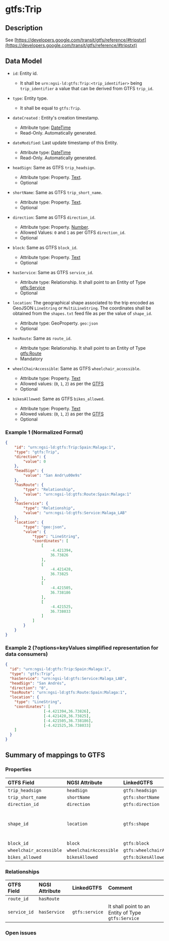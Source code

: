 # gtfs:Trip

## Description

See [https://developers.google.com/transit/gtfs/reference/#tripstxt](https://developers.google.com/transit/gtfs/reference/#tripstxt)

## Data Model

+ `id`: Entity id. 
    + It shall be `urn:ngsi-ld:gtfs:Trip:<trip_identifier>` being `trip_identifier` a value that can be derived from GTFS `trip_id`. 

+ `type`: Entity type. 
    + It shall be equal to `gtfs:Trip`.
    
+ `dateCreated` : Entity's creation timestamp.
    + Attribute type: [DateTime](https://schema.org/DateTime)
    + Read-Only. Automatically generated. 
 
+ `dateModified`: Last update timestamp of this Entity.
    + Attribute type: [DateTime](https://schema.org/DateTime)
    + Read-Only. Automatically generated.
  
+ `headSign`: Same as GTFS `trip_headsign`.
    + Attribute type: Property. [Text](https://schema.org/Text).
    + Optional 
  
+ `shortName`: Same as GTFS `trip_short_name`.
    + Attribute type: Property. [Text](https://schema.org/Text).
    + Optional
    
+ `direction`: Same as GTFS `direction_id`.
    + Attribute type: Property. [Number](https://schema.org/Number).
    + Allowed Values: `0` and `1` as per GTFS `direction_id`. 
    + Optional
    
+ `block`: Same as GTFS `block_id`.
    + Attribute type: Property. [Text](https://schema.org/Text)
    + Optional
  
+ `hasService`: Same as GTFS `service_id`.
    + Attribute type: Relationship. It shall point to an Entity of Type [gtfs:Service](../../doc/Service/spec.md) 
    + Optional
  
+ `location`: The geographical shape associated to the trip encoded as GeoJSON `LineString` or `MultiLineString`.
The coordinates shall be obtained from the `shapes.txt` feed file as per the value of `shape_id`. 
    + Attribute type: GeoProperty. `geo:json`
    + Optional
     
+ `hasRoute`: Same as `route_id`.
    + Attribute type: Relationship. It shall point to an Entity of Type [gtfs:Route](../../doc/Route/spec.md)
    + Mandatory

+ `wheelChairAccessible`: Same as GTFS `wheelchair_accessible`. 
    + Attribute type: Property. [Text](https://schema.org/Text)
    + Allowed values: (`0`, `1`, `2`) as per the [GTFS](https://developers.google.com/transit/gtfs/reference/#tripstxt)
    + Optional

+ `bikesAllowed`: Same as GTFS `bikes_allowed`. 
    + Attribute type: Property. [Text](https://schema.org/Text)
    + Allowed values: (`0`, `1`, `2`) as per the [GTFS](https://developers.google.com/transit/gtfs/reference/#tripstxt)
    + Optional


### Example 1 (Normalized Format)

```json
{
    "id": "urn:ngsi-ld:gtfs:Trip:Spain:Malaga:1",
    "type": "gtfs:Trip", 
    "direction": {
        "value": 0
    }, 
    "headSign": {
        "value": "San Andr\u00e9s"
    }, 
    "hasRoute": {
        "type": "Relationship", 
        "value": "urn:ngsi-ld:gtfs:Route:Spain:Malaga:1"
    }, 
    "hasService": {
        "type": "Relationship", 
        "value": "urn:ngsi-ld:gtfs:Service:Malaga_LAB"
    }, 
    "location": {
        "type": "geo:json", 
        "value": {
            "type": "LineString", 
            "coordinates": [
                [
                    -4.421394, 
                    36.73826
                ], 
                [
                    -4.421428, 
                    36.73825
                ], 
                [
                    -4.421505, 
                    36.738186
                ], 
                [
                    -4.421525, 
                    36.738033
                ]
            ]
        }
    }
}
```

### Example 2 (?options=keyValues simplified representation for data consumers)


```json
{
  "id": "urn:ngsi-ld:gtfs:Trip:Spain:Malaga:1",
  "type": "gtfs:Trip",
  "hasService": "urn:ngsi-ld:gtfs:Service:Malaga_LAB",
  "headSign": "San Andrés",
  "direction": "0",
  "hasRoute": "urn:ngsi-ld:gtfs:Route:Spain:Malaga:1",
  "location": {
    "type": "LineString",
    "coordinates": [
                 [-4.421394,36.73826],
                 [-4.421428,36.73825],
                 [-4.421505,36.738186],
                 [-4.421525,36.738033]
    ]
  }
}
```


## Summary of mappings to GTFS

### Properties

| GTFS Field                | NGSI Attribute          | LinkedGTFS                  | Comment                                                    |
|:--------------------------|:------------------------|:--------------------------- |:-----------------------------------------------------------|
| `trip_headsign`           | `headSign`              | `gtfs:headsign`             |                                                            |
| `trip_short_name`         | `shortName`             | `gtfs:shortName`            |                                                            |
| `direction_id`            | `direction`             | `gtfs:direction`            |                                                            |
| `shape_id`                | `location`              | `gtfs:shape`                | Coordinates shall be taken from `shapes.txt` feed file.    |
| `block_id`                | `block`                 | `gtfs:block`                |                                                            |
| `wheelchair_accessible`   | `wheelchairAccessible`  | `gtfs:wheelchairAccessible` |                                                            |
| `bikes_allowed`           | `bikesAllowed`          | `gtfs:bikesAllowed`         |                                                            |


### Relationships

| GTFS Field              | NGSI Attribute        | LinkedGTFS           | Comment                                                |
|:----------------------- |:----------------------|:-------------------- |:-------------------------------------------------------|
| `route_id`              | `hasRoute`            |                      |                                                        |
| `service_id`            | `hasService`          | `gtfs:service`       | It shall point to an Entity of Type `gtfs:Service`     |

### Open issues

